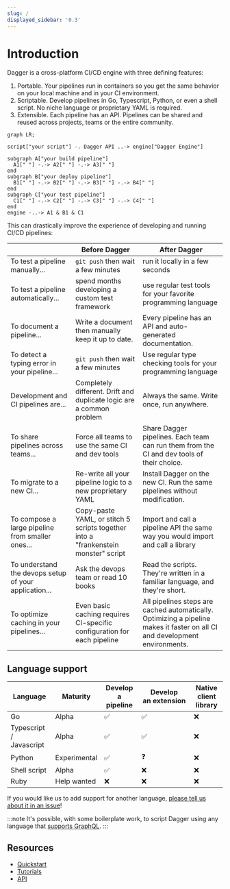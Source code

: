 ```yaml
---
slug: /
displayed_sidebar: '0.3'
---
```


# Introduction

Dagger is a cross-platform CI/CD engine with three defining features:

1. Portable. Your pipelines run in containers so you get the same behavior on your local machine and in your CI environment.
2. Scriptable. Develop pipelines in Go, Typescript, Python, or even a shell script. No niche language or proprietary YAML is required.
3. Extensible. Each pipeline has an API. Pipelines can be shared and reused across projects, teams or the entire community.

```mermaid
graph LR;

script["your script"] -. Dagger API ..-> engine["Dagger Engine"]

subgraph A["your build pipeline"]
  A1[" "] -.-> A2[" "] -.-> A3[" "]
end
subgraph B["your deploy pipeline"]
  B1[" "] -.-> B2[" "] -.-> B3[" "] -.-> B4[" "]
end
subgraph C["your test pipeline"]
  C1[" "] -.-> C2[" "] -.-> C3[" "] -.-> C4[" "]
end
engine -..-> A1 & B1 & C1
```

This can drastically improve the experience of developing and running CI/CD pipelines:

| | Before Dagger | After Dagger |
| -- | -- | -- |
| To test a pipeline manually... | `git push` then wait a few minutes |  run it locally in a few seconds |
| To test a pipeline automatically... | spend months developing a custom test framework  | use regular test tools for your favorite programming language |
| To document a pipeline... | Write a document then manually keep it up to date. | Every pipeline has an API and auto-generated documentation. |
| To detect a typing error in your pipeline... | `git push` then wait a few minutes | Use regular type checking tools for your programming language |
| Development and CI pipelines are... | Completely different. Drift and duplicate logic are a common problem | Always the same. Write once, run anywhere.
| To share pipelines across teams... | Force all teams to use the same CI and dev tools | Share Dagger pipelines. Each team can run them from the CI and dev tools of their choice.|
| To migrate to a new CI... | Re-write all your pipeline logic to a new proprietary YAML | Install Dagger on the new CI. Run the same pipelines without modification. |
| To compose a large pipeline from smaller ones... | Copy-paste YAML, or stitch 5 scripts together into a "frankenstein monster" script | Import and call a pipeline API the same way you would import and call a library |
| To understand the devops setup of your application... | Ask the devops team or read 10 books | Read the scripts. They're written in a familiar language, and they're short. |
| To optimize caching in your pipelines... | Even basic caching requires CI-specific configuration for each pipeline | All pipelines steps are cached automatically. Optimizing a pipeline makes it faster on all CI and development environments. |

## Language support

| Language | Maturity | Develop a pipeline | Develop an extension | Native client library |
| -- | -- | -- | -- | -- |
| Go | Alpha | ✅ | ✅ | ❌ |
| Typescript / Javascript | Alpha | ✅ | ✅ | ❌ |
| Python | Experimental | ✅ | ❓ | ❌ |
| Shell script | Alpha | ✅ | ❌ | ❌ |
| Ruby | Help wanted | ❌ | ❌ | ❌ |

If you would like us to add support for another language, [please tell us about it in an issue](https://github.com/dagger/dagger/issues/new)!

:::note
It's possible, with some boilerplate work, to script Dagger using any language that [supports GraphQL](https://github.com/chentsulin/awesome-graphql).
:::

## Resources

- [Quickstart](./get-started/bvtz9-get-started.md)
- [Tutorials](./tutorials/)
- [API](./reference/api/)
